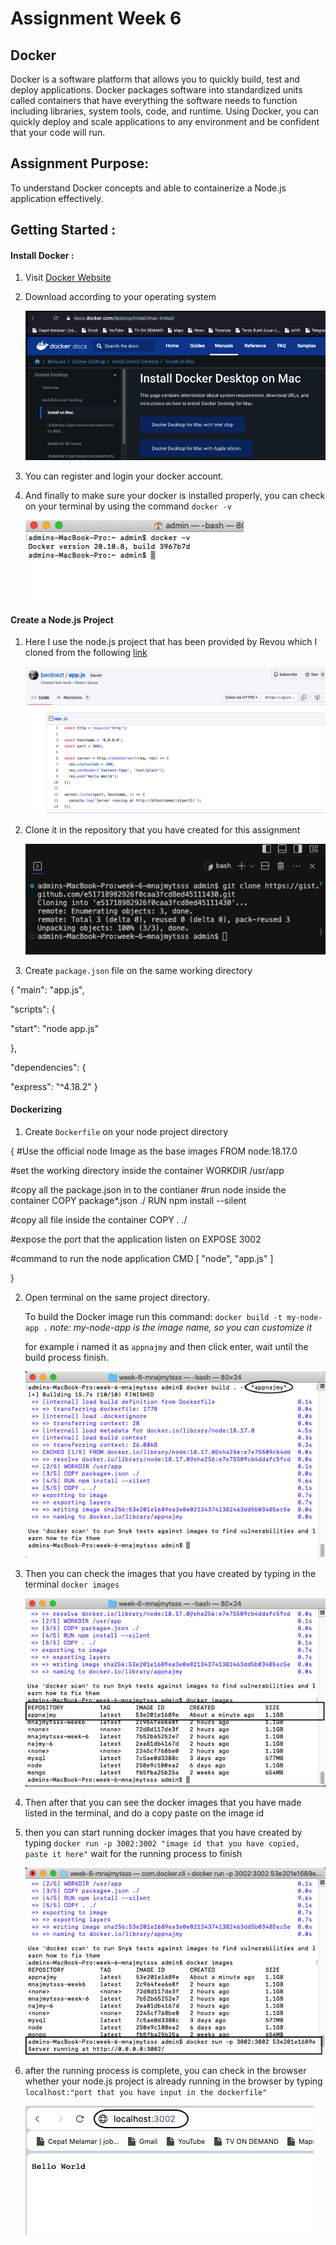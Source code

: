 # Assignment Week 6

## Docker

Docker is a software platform that allows you to quickly build, test and deploy applications. Docker packages software into standardized units called containers that have everything the software needs to function including libraries, system tools, code, and runtime. Using Docker, you can quickly deploy and scale applications to any environment and be confident that your code will run.

## Assignment Purpose:

To understand Docker concepts and able to containerize a Node.js application effectively.

## Getting Started :

#### Install Docker :

1. Visit [Docker Website](https://www.docker.com/)

2. Download according to your operating system
   
   ![assets/dockerInstall.png](assets/dockerInstall.png)

3. You can register and login your docker account.

4. And finally to make sure your docker is installed properly, you can check on your terminal by using the command `docker -v`
   
   ![assets/dockerVersion.png](assets/dockerVersion.png)

#### Create a Node.js Project

1. Here I use the node.js project that has been provided by Revou which I cloned from the following [link](https://gist.github.com/berdoezt/e51718982926f0caa3fcd8ed45111430)
   
   ![assets/cloneCode.png](assets/cloneCode.png)

2. Clone it in the repository that you have created for this assignment
   
   ![assets/cloneCode1.png](assets/cloneCode1.png)

3. Create `package.json` file on the same working directory

{
"main": "app.js",

"scripts": {

"start": "node app.js"

},

"dependencies": {

"express": "^4.18.2"
}

#### Dockerizing

1. Create `Dockerfile` on your node project directory

{
#Use the official node Image as the base images
FROM node:18.17.0

#set the working directory inside the container
WORKDIR /usr/app

#copy all the package.json in to the contianer
#run node inside the container
COPY package*.json ./
RUN npm install --silent

#copy all file inside the container
COPY . ./

#expose the port that the application listen on
EXPOSE 3002

#command to run the node application
CMD [ "node", "app.js" ]

}

2. Open terminal on the same project directory.
   
   To build the Docker image run this command: `docker build -t my-node-app .` *note: my-node-app is the image name, so you can customize it*
   
   for example i named it as `appnajmy` and then click enter, wait until the build process finish.
   
   ![assets/build.png](assets/build.png)

3. Then you can check the images that you have created by typing in the terminal `docker images` 
   
   ![images.png](assets/images.png)

4. Then after that you can see the docker images that you have made listed in the terminal, and do a copy paste on the image id

5. then you can start running docker images that you have created by typing `docker run -p 3002:3002 "image id that you have copied, paste it here"` wait for the running process to finish
   
   ![running.png](assets/running.png)

6. after the running process is complete, you can check in the browser whether your node.js project is already running in the browser by typing `localhost:"port that you have input in the dockerfile"`
   
   ![hasil.png](assets/hasil.png)
